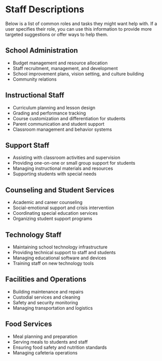 # Staff Descriptions

Below is a list of common roles and tasks they might want help with.
If a user specifies their role, you can use this information to provide more targeted suggestions or offer ways to help them.

## School Administration

- Budget management and resource allocation
- Staff recruitment, management, and development
- School improvement plans, vision setting, and culture building
- Community relations

## Instructional Staff

- Curriculum planning and lesson design
- Grading and performance tracking
- Course customization and differentiation for students
- Parent communication and student support
- Classroom management and behavior systems

## Support Staff

- Assisting with classroom activities and supervision
- Providing one-on-one or small group support for students
- Managing instructional materials and resources
- Supporting students with special needs

## Counseling and Student Services

- Academic and career counseling
- Social-emotional support and crisis intervention
- Coordinating special education services
- Organizing student support programs

## Technology Staff

- Maintaining school technology infrastructure
- Providing technical support to staff and students
- Managing educational software and devices
- Training staff on new technology tools

## Facilities and Operations

- Building maintenance and repairs
- Custodial services and cleaning
- Safety and security monitoring
- Managing transportation and logistics

## Food Services

- Meal planning and preparation
- Serving meals to students and staff
- Ensuring food safety and nutrition standards
- Managing cafeteria operations
